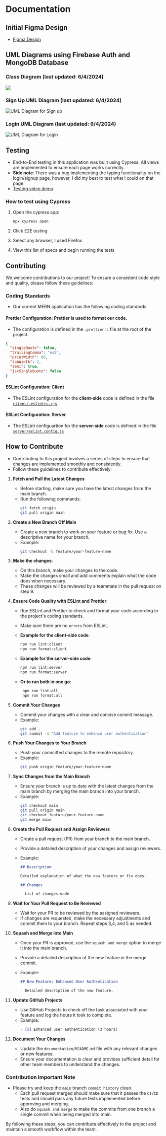 # Documentation

## Initial Figma Design

- [Figma Design](https://www.figma.com/design/tftWff6fnvOWCs5dLwbM6t/CCC-Transfer-Helper?node-id=0%3A1&t=PjQXHIfTIMYlWlok-1)

## UML Diagrams using Firebase Auth and MongoDB Database

### Class Diagram (last updated: 6/4/2024)

![](/documentation/showcaseJSON/UML-class.png)

### Sign Up UML Diagram (last updated: 6/4/2024)

![UML Diagram for Sign up](https://live.staticflickr.com/65535/53724578789_fcef28606b.jpg)

### Login UML Diagram (last updated: 6/4/2024)

![UML Diagram for Login](https://live.staticflickr.com/65535/53724448378_2f1f586c3d.jpg)

## Testing

- End-to-End testing in this application was built using Cypress. All views are implemented to ensure each page works correctly.
- **Side note**: There was a bug implementing the typing functionality on the login/signup page, however, I did my best to test what I could on that page.
- [Testing video demo](https://youtu.be/LVj9v8PJPOw)

### How to test using Cypress

1. Open the cypress app:

   ```bash
   npx cypress open
   ```

2. Click E2E testing
3. Select any browser, I used Firefox
4. View this list of specs and begin running the tests

## Contributing

We welcome contributions to our project! To ensure a consistent code style and quality, please follow these guidelines:

### Coding Standards

- Our current MERN application has the following coding standards

#### **Prettier Configuration:** Prettier is used to format our code.

- The configuration is defined in the `.prettierrc` file at the root of the project:

```json
{
  "singleQuote": false,
  "trailingComma": "es5",
  "printWidth": 80,
  "tabWidth": 2,
  "semi": true,
  "jsxSingleQuote": false
}
```

#### ESLint Configuration: Client

- The ESLint configuration for the **client-side** code is defined in the file [`client/.eslintrc.cjs`](https://github.com/Castro19/ccc-transfer-helper/blob/main/client/.eslintrc.cjs)

#### ESLint Configuration: Server

- The ESLint configuartion for the **server-side** code is defined in the file [`server/eslint.config.js`](https://github.com/Castro19/ccc-transfer-helper/blob/TE4/server/eslint.config.js)

## How to Contribute

- Contributing to this project involves a series of steps to ensure that changes are implemented smoothly and consistently.
- Follow these guidelines to contribute effectively:

1. **Fetch and Pull the Latest Changes**

   - Before starting, make sure you have the latest changes from the main branch.
   - Run the following commands:
     ```bash
     git fetch origin
     git pull origin main
     ```

2. **Create a New Branch Off Main**

   - Create a new branch to work on your feature or bug fix. Use a descriptive name for your branch.
   - Example:
     ```bash
     git checkout -b feature/your-feature-name
     ```

3. **Make the changes**:

   - On this branch, make your changes to the code.
   - Make the changes small and add comments explain what the code does when necessary.
   - These changes will be reviewed by a teammate in the pull request on step 9.

4. **Ensure Code Quality with ESLint and Prettier**:

   - Run ESLint and Prettier to check and format your code according to the project's coding standards.
   - Make sure there are no `errors` from ESLint.

   - **Example for the client-side code**:

     ```bash
     npm run lint:client
     npm run format:client
     ```

   - **Example for the server-side code**:

     ```bash
     npm run lint:server
     npm run format:server
     ```

   - **Or to run both in one go**:

     ```bash
      npm run lint:all
      npm run format:all
     ```

5. **Commit Your Changes**

   - Commit your changes with a clear and concise commit message.
   - Example:
     ```bash
     git add .
     git commit -m "Add feature to enhance user authentication"
     ```

6. **Push Your Changes to Your Branch**

   - Push your committed changes to the remote repository.
   - Example:
     ```bash
     git push origin feature/your-feature-name
     ```

7. **Sync Changes from the Main Branch**

   - Ensure your branch is up to date with the latest changes from the main branch by merging the main branch into your branch.
   - Example:
     ```bash
     git checkout main
     git pull origin main
     git checkout feature/your-feature-name
     git merge main
     ```

8. **Create the Pull Request and Assign Reviewers**

   - Create a pull request (PR) from your branch to the main branch.
   - Provide a detailed description of your changes and assign reviewers.
   - Example:

     ```markdown
     ## Description

     Detailed explanation of what the new feature or fix does.

     ## Changes

     - List of changes made
     ```

9. **Wait for Your Pull Request to Be Reviewed**

   - Wait for your PR to be reviewed by the assigned reviewers.
   - If changes are requested, make the necessary adjustments and commit them to your branch. Repeat steps 3,4, and 5 as needed.

10. **Squash and Merge into Main**

    - Once your PR is approved, use the `squash and merge` option to merge it into the main branch.
    - Provide a detailed description of the new feature in the merge commit.
    - Example:

      ```markdown
      ## New Feature: Enhanced User Authentication

      - Detailed description of the new feature.
      ```

11. **Update GitHub Projects**

    - Use GitHub Projects to check off the task associated with your feature and log the hours it took to complete.
    - Example:
      ```markdown
      - [x] Enhanced user authentication (3 hours)
      ```

12. **Document Your Changes**
    - Update the `documentation/README.md` file with any relevant changes or new features.
    - Ensure your documentation is clear and provides sufficient detail for other team members to understand the changes.

### Contribution Important Note

- Please try and keep the `main` branch `commit history` clean.
  - Each pull request merged should make sure that it passes the `CI/CD` tests and should pass any future tests implemented before approving and merging.
  - Also do `squash and merge` to make the commits from one branch a single commit when being merged into main.

By following these steps, you can contribute effectively to the project and maintain a smooth workflow within the team.

